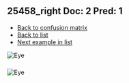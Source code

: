 ## 25458_right Doc: 2 Pred: 1
- [Back to confusion matrix](https://github.com/juliandewit/kaggle_retinopathy/blob/master/matrix.md)
- [Back to list](https://github.com/juliandewit/kaggle_retinopathy/blob/master/lists/21/list.md)
- [Next example in list](https://github.com/juliandewit/kaggle_retinopathy/blob/master/lists/21/25/25480_left.md)

![Eye](https://retinopaty.blob.core.windows.net/size1024/25458_right_2.jpeg)

### 

![Eye]()
